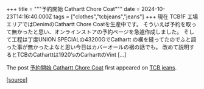 +++
title = """予約開始 Cathartt Chore Coat"""
date = 2024-10-23T14:16:40.000Z
tags = ["clothes","tcbjeans","jeans"]
+++
現在 TCB1F 工場エリアではDenimのCathartt Chore Coatを生産中です。 そういえば予約を取って無かったと思い、オンラインストアの予約ページを急遽作成しました。 そして工程は丁度UNION SPECIALの43200GでCathartt の裾を縫ってたのでふと語った事が無かったよなと思い今日はカバーオールの裾の話でも。 改めて説明するとTCBのCatharttは1920’sのCarharttのVint \[…\]

The post [予約開始 Cathartt Chore Coat](http://tcbjeans.com/2024/10/23/49647) first appeared on [TCB jeans](http://tcbjeans.com).

[[source]](http://tcbjeans.com/2024/10/23/49647)
